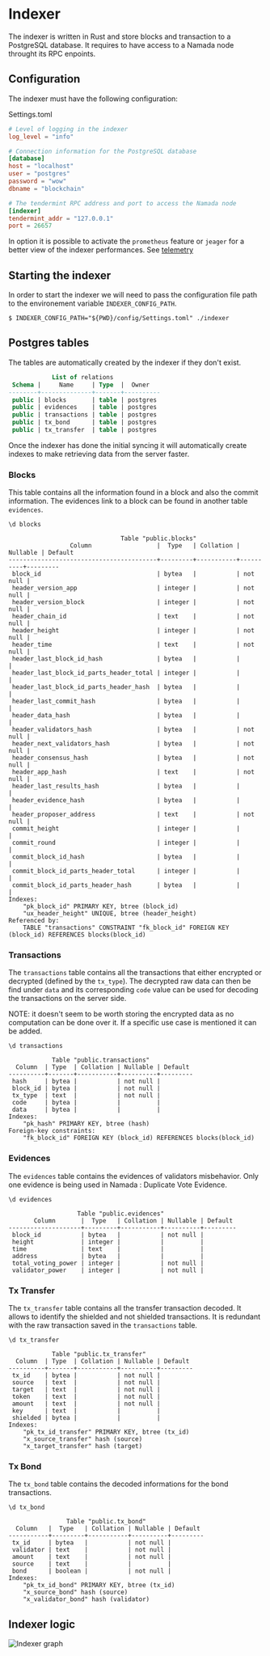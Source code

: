 # Indexer

The indexer is written in Rust and store blocks and transaction to a PostgreSQL database. It requires to have access to a Namada node throught its RPC enpoints.

## Configuration

The indexer must have the following configuration:

Settings.toml
```toml
# Level of logging in the indexer
log_level = "info"

# Connection information for the PostgreSQL database
[database]
host = "localhost"
user = "postgres"
password = "wow"
dbname = "blockchain"

# The tendermint RPC address and port to access the Namada node
[indexer]
tendermint_addr = "127.0.0.1"
port = 26657
```

In option it is possible to activate the `prometheus` feature or `jeager` for a better view of the indexer performances. See [telemetry](./telemetry.md)

## Starting the indexer

In order to start the indexer we will need to pass the configuration file path to the environement variable `INDEXER_CONFIG_PATH`.

```
$ INDEXER_CONFIG_PATH="${PWD}/config/Settings.toml" ./indexer
```

## Postgres tables

The tables are automatically created by the indexer if they don't exist.
```sql
            List of relations
 Schema |     Name     | Type  |  Owner   
--------+--------------+-------+----------
 public | blocks       | table | postgres
 public | evidences    | table | postgres
 public | transactions | table | postgres
 public | tx_bond      | table | postgres
 public | tx_transfer  | table | postgres
```

Once the indexer has done the initial syncing it will automatically create indexes to make retrieving data from the server faster.

### Blocks

This table contains all the information found in a block and also the commit information. The evidences link to a block can be found in another table `evidences`.

```
\d blocks

                               Table "public.blocks"
                 Column                  |  Type   | Collation | Nullable | Default 
-----------------------------------------+---------+-----------+----------+---------
 block_id                                | bytea   |           | not null | 
 header_version_app                      | integer |           | not null | 
 header_version_block                    | integer |           | not null | 
 header_chain_id                         | text    |           | not null | 
 header_height                           | integer |           | not null | 
 header_time                             | text    |           | not null | 
 header_last_block_id_hash               | bytea   |           |          | 
 header_last_block_id_parts_header_total | integer |           |          | 
 header_last_block_id_parts_header_hash  | bytea   |           |          | 
 header_last_commit_hash                 | bytea   |           |          | 
 header_data_hash                        | bytea   |           |          | 
 header_validators_hash                  | bytea   |           | not null | 
 header_next_validators_hash             | bytea   |           | not null | 
 header_consensus_hash                   | bytea   |           | not null | 
 header_app_hash                         | text    |           | not null | 
 header_last_results_hash                | bytea   |           |          | 
 header_evidence_hash                    | bytea   |           |          | 
 header_proposer_address                 | text    |           | not null | 
 commit_height                           | integer |           |          | 
 commit_round                            | integer |           |          | 
 commit_block_id_hash                    | bytea   |           |          | 
 commit_block_id_parts_header_total      | integer |           |          | 
 commit_block_id_parts_header_hash       | bytea   |           |          | 
Indexes:
    "pk_block_id" PRIMARY KEY, btree (block_id)
    "ux_header_height" UNIQUE, btree (header_height)
Referenced by:
    TABLE "transactions" CONSTRAINT "fk_block_id" FOREIGN KEY (block_id) REFERENCES blocks(block_id)
```

### Transactions

The `transactions` table contains all the transactions that either encrypted or decrypted (defined by the `tx_type`). The decrypted raw data can then be find under `data` and its corresponding `code` value can be used for decoding the transactions on the server side.

NOTE: it doesn't seem to be worth storing the encrypted data as no computation can be done over it. If a specific use case is mentioned it can be added.

```
\d transactions

            Table "public.transactions"
  Column  | Type  | Collation | Nullable | Default 
----------+-------+-----------+----------+---------
 hash     | bytea |           | not null | 
 block_id | bytea |           | not null | 
 tx_type  | text  |           | not null | 
 code     | bytea |           |          | 
 data     | bytea |           |          | 
Indexes:
    "pk_hash" PRIMARY KEY, btree (hash)
Foreign-key constraints:
    "fk_block_id" FOREIGN KEY (block_id) REFERENCES blocks(block_id)

```

### Evidences

The `evidences` table contains the evidences of validators misbehavior. Only one evidence is being used in Namada : Duplicate Vote Evidence.

```
\d evidences

                   Table "public.evidences"
       Column       |  Type   | Collation | Nullable | Default 
--------------------+---------+-----------+----------+---------
 block_id           | bytea   |           | not null | 
 height             | integer |           |          | 
 time               | text    |           |          | 
 address            | bytea   |           |          | 
 total_voting_power | integer |           | not null | 
 validator_power    | integer |           | not null | 
```

### Tx Transfer

The `tx_transfer` table contains all the transfer transaction decoded. It allows to identify the shielded and not shielded transactions. It is redundant with the raw transaction saved in the `transactions` table.

```
\d tx_transfer

            Table "public.tx_transfer"
  Column  | Type  | Collation | Nullable | Default 
----------+-------+-----------+----------+---------
 tx_id    | bytea |           | not null | 
 source   | text  |           | not null | 
 target   | text  |           | not null | 
 token    | text  |           | not null | 
 amount   | text  |           | not null | 
 key      | text  |           |          | 
 shielded | bytea |           |          | 
Indexes:
    "pk_tx_id_transfer" PRIMARY KEY, btree (tx_id)
    "x_source_transfer" hash (source)
    "x_target_transfer" hash (target)
```

### Tx Bond

The `tx_bond` table contains the decoded informations for the bond transactions.

```
\d tx_bond

                Table "public.tx_bond"
  Column   |  Type   | Collation | Nullable | Default 
-----------+---------+-----------+----------+---------
 tx_id     | bytea   |           | not null | 
 validator | text    |           | not null | 
 amount    | text    |           | not null | 
 source    | text    |           |          | 
 bond      | boolean |           | not null | 
Indexes:
    "pk_tx_id_bond" PRIMARY KEY, btree (tx_id)
    "x_source_bond" hash (source)
    "x_validator_bond" hash (validator)

```


## Indexer logic

![Indexer graph](./indexer_graph.jpg)

